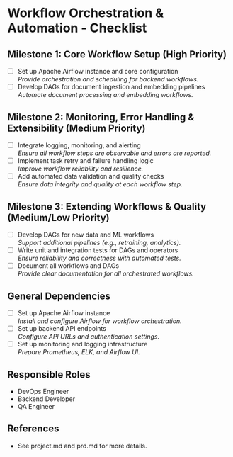 # Workflow Orchestration & Automation - Checklist

## Milestone 1: Core Workflow Setup (High Priority)
- [ ] Set up Apache Airflow instance and core configuration  
  _Provide orchestration and scheduling for backend workflows._
- [ ] Develop DAGs for document ingestion and embedding pipelines  
  _Automate document processing and embedding workflows._

## Milestone 2: Monitoring, Error Handling & Extensibility (Medium Priority)
- [ ] Integrate logging, monitoring, and alerting  
  _Ensure all workflow steps are observable and errors are reported._
- [ ] Implement task retry and failure handling logic  
  _Improve workflow reliability and resilience._
- [ ] Add automated data validation and quality checks  
  _Ensure data integrity and quality at each workflow step._

## Milestone 3: Extending Workflows & Quality (Medium/Low Priority)
- [ ] Develop DAGs for new data and ML workflows  
  _Support additional pipelines (e.g., retraining, analytics)._ 
- [ ] Write unit and integration tests for DAGs and operators  
  _Ensure reliability and correctness with automated tests._
- [ ] Document all workflows and DAGs  
  _Provide clear documentation for all orchestrated workflows._

## General Dependencies
- [ ] Set up Apache Airflow instance  
  _Install and configure Airflow for workflow orchestration._
- [ ] Set up backend API endpoints  
  _Configure API URLs and authentication settings._
- [ ] Set up monitoring and logging infrastructure  
  _Prepare Prometheus, ELK, and Airflow UI._

## Responsible Roles
- DevOps Engineer
- Backend Developer
- QA Engineer

## References
- See project.md and prd.md for more details. 